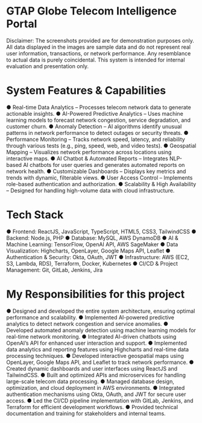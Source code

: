 # GTAP Globe Telecom Intelligence Portal
Disclaimer: The screenshots provided are for demonstration purposes only. All data displayed in the images are sample data and do not represent real user information, transactions, or network performance. Any resemblance to actual data is purely coincidental. This system is intended for internal evaluation and presentation only.

# System Features & Capabilities
● Real-time Data Analytics – Processes telecom network data to generate actionable insights.
● AI-Powered Predictive Analytics – Uses machine learning models to forecast network congestion, service degradation, and customer churn.
● Anomaly Detection – AI algorithms identify unusual patterns in network performance to detect outages or security threats.
● Performance Monitoring – Tracks network speed, latency, and reliability through various tests (e.g., ping, speed, web, and video tests).
● Geospatial Mapping – Visualizes network performance across locations using interactive maps.
● AI Chatbot & Automated Reports – Integrates NLP-based AI chatbots for user queries and generates automated reports on network health.
● Customizable Dashboards – Displays key metrics and trends with dynamic, filterable views.
● User Access Control – Implements role-based authentication and authorization.
● Scalability & High Availability – Designed for handling high-volume data with cloud infrastructure.

# Tech Stack
● Frontend: ReactJS, JavaScript, TypeScript, HTML5, CSS3, TailwindCSS
● Backend: Node.js, PHP
● Database: MySQL, AWS DynamoDB
● AI & Machine Learning: TensorFlow, OpenAI API, AWS SageMaker
● Data Visualization: Highcharts, OpenLayer, Google Maps API, Leaflet
● Authentication & Security: Okta, OAuth, JWT
● Infrastructure: AWS (EC2, S3, Lambda, RDS), Terraform, Docker, Kubernetes
● CI/CD & Project Management: Git, GitLab, Jenkins, Jira

# My Responsibilities for this project
● Designed and developed the entire system architecture, ensuring optimal performance and scalability.
● Implemented AI-powered predictive analytics to detect network congestion and service anomalies.
● Developed automated anomaly detection using machine learning models for real-time network monitoring.
● Integrated AI-driven chatbots using OpenAI’s API for enhanced user interaction and support.
● Implemented data analytics and reporting features using Highcharts and real-time data processing techniques.
● Developed interactive geospatial maps using OpenLayer, Google Maps API, and Leaflet to track network performance.
● Created dynamic dashboards and user interfaces using ReactJS and TailwindCSS.
● Built and optimized APIs and microservices for handling large-scale telecom data processing.
● Managed database design, optimization, and cloud deployment in AWS environments.
● Integrated authentication mechanisms using Okta, OAuth, and JWT for secure user access.
● Led the CI/CD pipeline implementation with GitLab, Jenkins, and Terraform for efficient development workflows.
● Provided technical documentation and training for stakeholders and internal teams.
